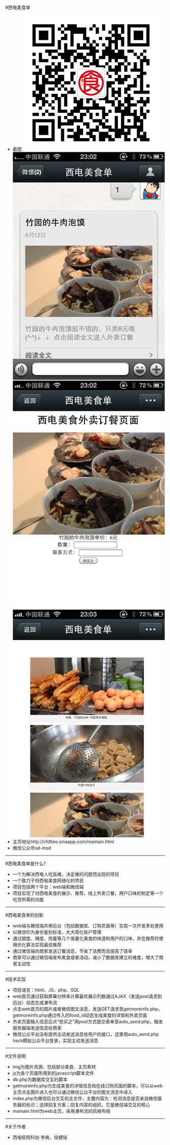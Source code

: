 #西电美食单
* 截图
![qrcode.jpg](qrcode.jpg)
![1.PNG](1.PNG)
![2.PNG](2.PNG)
![3.PNG](3.PNG)
* 主页地址http://cfdtlee.sinaapp.com/mamain.html
* 微信公众号xd-msd

---

#西电美食单是什么?
* 一个为解决西电人吃饭难，决定难的问题而出现的项目
* 一个致力于将西电美食网络化的项目
* 项目包括两个平台：web端和微信端
* 项目实现了对西电美食的展示、推荐，线上外卖订餐，用户口味的制定等一个吃货所需的功能

---

#西电美食单的创新
* web端与微信端共用后台（包括数据库、订购页面等）实现一次开发多处使用
* 以微信ID为身份鉴别标准，大大简化账户管理
* 通过甜度、辣度、肉量等几个值量化美食的味道和用户的口味，并在推荐时使用优化算法实现最佳推荐
* 通过微信端向商家发送订餐消息，节省了话费而且提高了效率
* 商家可以通过微信端发布美食或者活动，减小了数据库建立的难度，增大了商家主动性

---

#技术实现
* 项目语言：html、JS、php、SQL
* web首页通过获取屏幕分辨率计算最优展示列数通过AJAX（发送post请求到后台）动态生成瀑布流
* 点击web首页的图片或者微信图文消息，发送GET请求至getmoreinfo.php，getmoreinfo.php通过传入的food_id动态生成美食的详情和外卖页面
* 外卖页面输入信息后点“怒买之”用post方式提交表单至auto_send.php，触发服务器端发送信息给商家
* 微信公众平台没有提供主动发送消息给用户的接口，这里用auto_send.php hack模拟公众平台登录，实现主动发送消息

---

#文件说明
* img为图片资源，包括部分美食、主页素材
* js为各个页面所用到的javascript脚本文件
* db.php为数据库交互的脚本
* getmoreinfo.php为生成美食的详情信息和在线订购页面的脚本，可以从web主页点击图片进入也可以通过微信公众平台的图文消息中进入
* index.php为微信后台交互的主文件，主要内容为：检测消息是否来自微信服务器的标识；选择回复方案；回复内容的组织。它是微信端交互的核心
* mamain.html为web主页，采用瀑布流的风格布局

---

#关于作者
* 西电软院科协 李爽、徐健铭
